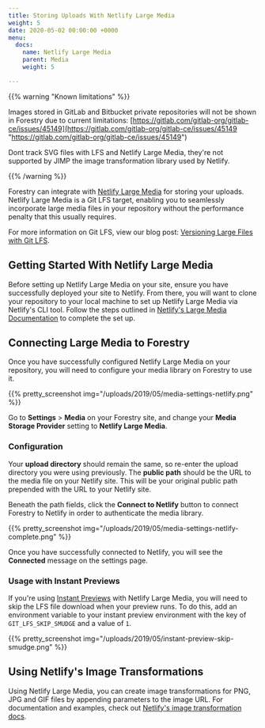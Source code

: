 ```yaml
---
title: Storing Uploads With Netlify Large Media
weight: 5
date: 2020-05-02 00:00:00 +0000
menu:
  docs:
    name: Netlify Large Media
    parent: Media
    weight: 5

---
```


{{% warning "Known limitations" %}}

Images stored in GitLab and Bitbucket private repositories will not be shown in Forestry due to current limitations: [https://gitlab.com/gitlab-org/gitlab-ce/issues/45149](https://gitlab.com/gitlab-org/gitlab-ce/issues/45149 "https://gitlab.com/gitlab-org/gitlab-ce/issues/45149")

Dont track SVG files with LFS and Netlify Large Media, they're not supported by JIMP the image transformation library used by Netlify.

{{% /warning %}}

Forestry can integrate with [Netlify Large Media](https://www.netlify.com/docs/large-media/) for storing your uploads. Netlify Large Media is a Git LFS target, enabling you to seamlessly incorporate large media files in your repository without the performance penalty that this usually requires.

For more information on Git LFS, view our blog post: [Versioning Large Files with Git LFS](https://forestry.io/blog/versioning-large-files-with-git-lfs/).

## Getting Started With Netlify Large Media

Before setting up Netlify Large Media on your site, ensure you have successfully deployed your site to Netlify. From there, you will want to clone your repository to your local machine to set up Netlify Large Media via Netlify's CLI tool. Follow the steps outlined in [Netlify's Large Media Documentation](https://www.netlify.com/docs/large-media/) to complete the set up.

## Connecting Large Media to Forestry

Once you have successfully configured Netlify Large Media on your repository, you will need to configure your media library on Forestry to use it.

{{% pretty_screenshot img="/uploads/2019/05/media-settings-netlify.png" %}}

Go to **Settings** > **Media** on your Forestry site, and change your **Media Storage Provider** setting to **Netlify Large Media**. 

### Configuration
Your **upload directory** should remain the same, so re-enter the upload directory you were using previously. The **public path** should be the URL to the media file on your Netlify site. This will be your original public path prepended with the URL to your Netlify site.

Beneath the path fields, click the **Connect to Netlify** button to connect Forestry to Netlify in order to authenticate the media library.

{{% pretty_screenshot img="/uploads/2019/05/media-settings-netlify-complete.png" %}}

Once you have successfully connected to Netlify, you will see the **Connected** message on the settings page.

### Usage with Instant Previews

If you're using [Instant Previews](https://forestry.io/docs/previews/instant-previews/) with Netlify Large Media, you will need to skip the LFS file download when your preview runs. To do this, add an environment variable to your instant preview environment with the key of `GIT_LFS_SKIP_SMUDGE` and a value of `1`.

{{% pretty_screenshot img="/uploads/2019/05/instant-preview-skip-smudge.png" %}}


## Using Netlify's Image Transformations

Using Netlify Large Media, you can create image transformations for PNG, JPG and GIF files by appending parameters to the image URL.
For documentation and examples, check out [Netlify's image transformation docs](https://www.netlify.com/docs/image-transformation/).

